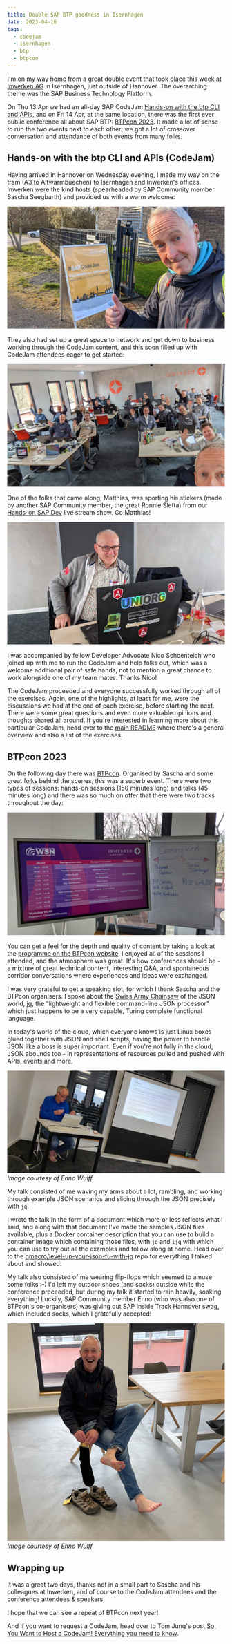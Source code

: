 ```yaml
---
title: Double SAP BTP goodness in Isernhagen
date: 2023-04-16
tags:
  - codejam
  - isernhagen
  - btp
  - btpcon
---
```

I'm on my way home from a great double event that took place this week at [Inwerken AG](https://www.inwerken.de/) in Isernhagen, just outside of Hannover. The overarching theme was the SAP Business Technology Platform.

On Thu 13 Apr we had an all-day SAP CodeJam [Hands-on with the btp CLI and APIs](https://groups.community.sap.com/t5/sap-codejam/hands-on-with-the-btp-cli-and-apis-isernhagen-de/ev-p/224169), and on Fri 14 Apr, at the same location, there was the first ever public conference all about SAP BTP: [BTPcon 2023](https://www.btpcon.org/). It made a lot of sense to run the two events next to each other; we got a lot of crossover conversation and attendance of both events from many folks.

## Hands-on with the btp CLI and APIs (CodeJam)

Having arrived in Hannover on Wednesday evening, I made my way on the tram (A3 to Altwarmbuechen) to Isernhagen and Inwerken's offices. Inwerken were the kind hosts (spearheaded by SAP Community member Sascha Seegbarth) and provided us with a warm welcome:

![A sign welcoming us to the CodeJam location](/images/2023/04/codejam-welcome-sign.jpg)

They also had set up a great space to network and get down to business working through the CodeJam content, and this soon filled up with CodeJam attendees eager to get started:

![CodeJam attendees in the main room](/images/2023/04/codejam-room-and-attendees.jpg)

One of the folks that came along, Matthias, was sporting his stickers (made by another SAP Community member, the great Ronnie Sletta) from our [Hands-on SAP Dev](https://www.youtube.com/playlist?list=PL6RpkC85SLQABOpzhd7WI-hMpy99PxUo0) live stream show. Go Matthias!

![Matthias and the stickers on his laptop](/images/2023/04/matthias-and-stickers.jpg)

I was accompanied by fellow Developer Advocate Nico Schoenteich who joined up with me to run the CodeJam and help folks out, which was a welcome additional pair of safe hands, not to mention a great chance to work alongside one of my team mates. Thanks Nico!

The CodeJam proceeded and everyone successfully worked through all of the exercises. Again, one of the highlights, at least for me, were the discussions we had at the end of each exercise, before starting the next. There were some great questions and even more valuable opinions and thoughts shared all around. If you're interested in learning more about this particular CodeJam, head over to the [main README](https://github.com/SAP-samples/cloud-btp-cli-api-codejam/blob/main/README.md) where there's a general overview and also a list of the exercises.

## BTPcon 2023

On the following day there was [BTPcon](https://www.btpcon.org). Organised by Sascha and some great folks behind the scenes, this was a superb event. There were two types of sessions: hands-on sessions (150 minutes long) and talks (45 minutes long) and there was so much on offer that there were two tracks throughout the day:

![BTPcon sessions](/images/2023/04/btpcon-sessions.jpg)

You can get a feel for the depth and quality of content by taking a look at the [programme on the BTPcon website](https://www.btpcon.org/). I enjoyed all of the sessions I attended, and the atmosphere was great. It's how conferences should be - a mixture of great technical content, interesting Q&A, and spontaneous corridor conversations where experiences and ideas were exchanged.

I was very grateful to get a speaking slot, for which I thank Sascha and the BTPcon organisers. I spoke about the [Swiss Army Chainsaw](http://www.catb.org/jargon/html/S/Swiss-Army-chainsaw.html) of the JSON world, [jq](https://stedolan.github.io/jq/), the "lightweight and flexible command-line JSON processor" which just happens to be a very capable, Turing complete functional language.

In today's world of the cloud, which everyone knows is just Linux boxes glued together with JSON and shell scripts, having the power to handle JSON like a boss is super important. Even if you're not fully in the cloud, JSON abounds too - in representations of resources pulled and pushed with APIs, events and more.

![giving my talk at BTPcon](/images/2023/04/dj-jq-talk.jpg)
_Image courtesy of Enno Wulff_

My talk consisted of me waving my arms about a lot, rambling, and working through example JSON scenarios and slicing through the JSON precisely with `jq`.

I wrote the talk in the form of a document which more or less reflects what I said, and along with that document I've made the samples JSON files available, plus a Docker container description that you can use to build a container image which containing those files, with `jq` and `ijq` with which you can use to try out all the examples and follow along at home. Head over to the [qmacro/level-up-your-json-fu-with-jq](https://github.com/qmacro/level-up-your-json-fu-with-jq) repo for everything I talked about and showed.

My talk also consisted of me wearing flip-flops which seemed to amuse some folks :-) I'd left my outdoor shoes (and socks) outside while the conference proceeded, but during my talk it started to rain heavily, soaking everything! Luckily, SAP Community member Enno (who was also one of BTPcon's co-organisers) was giving out SAP Inside Track Hannover swag, which included socks, which I gratefully accepted!

![putting on dry socks](/images/2023/04/dj-socks.jpg)
_Image courtesy of Enno Wulff_

## Wrapping up

It was a great two days, thanks not in a small part to Sascha and his colleagues at Inwerken, and of course to the CodeJam attendees and the conference attendees & speakers.

I hope that we can see a repeat of BTPcon next year!

And if you want to request a CodeJam, head over to Tom Jung's post [So, You Want to Host a CodeJam! Everything you need to know](https://groups.community.sap.com/t5/sap-codejam-blog-posts/so-you-want-to-host-a-codejam-everything-you-need-to-know/ba-p/221415).
